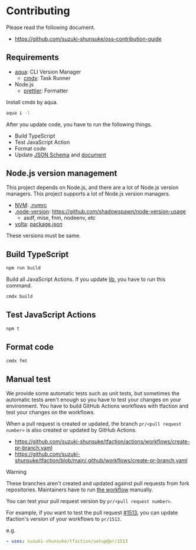 # Contributing

Please read the following document.

- https://github.com/suzuki-shunsuke/oss-contribution-guide

## Requirements

- [aqua](https://aquaproj.github.io/): CLI Version Manager
  - [cmdx](https://github.com/suzuki-shunsuke/cmdx): Task Runner
- Node.js
  - [prettier](https://prettier.io/): Formatter

Install cmdx by aqua.

```sh
aqua i -l
```

After you update code, you have to run the following things.

- Build TypeScript
- Test JavaScript Action
- Format code
- Update [JSON Schema](schema) and [document](https://suzuki-shunsuke.github.io/tfaction/docs/)

## Node.js version management

This project depends on Node.js, and there are a lot of Node.js version managers.
This project supports a lot of Node.js version managers.

- [NVM](https://github.com/nvm-sh/nvm): [.nvmrc](.nvmrc)
- [.node-version](.node-version): https://github.com/shadowspawn/node-version-usage
  - asdf, mise, fnm, nodeenv, etc
- [volta](https://volta.sh/): [package.json](package.json)

These versions must be same.

## Build TypeScript

```sh
npm run build
```

Build all JavaScript Actions.
If you update [lib](lib), you have to run this command.

```sh
cmdx build
```

## Test JavaScript Actions

```sh
npm t
```

## Format code

```sh
cmdx fmt
```

## Manual test

We provide some automatic tests such as unit tests, but sometimes the automatic tests aren't enough so you have to test your changes on your environment.
You have to build GitHub Actions workflows with tfaction and test your changes on the workflows.

When a pull request is created or updated, the branch `pr/<pull request number>` is also created or updated by GitHub Actions.

- https://github.com/suzuki-shunsuke/tfaction/actions/workflows/create-pr-branch.yaml
- https://github.com/suzuki-shunsuke/tfaction/blob/main/.github/workflows/create-pr-branch.yaml

> [!WARNING]
> These branches aren't created and updated against pull requests from fork repositories.
> Maintainers have to run [the workflow](https://github.com/suzuki-shunsuke/tfaction/actions/workflows/create-pr-branch.yaml) manually.

You can test your pull request version by `pr/<pull request number>`.

For example, if you want to test the pull request [#1513](https://github.com/suzuki-shunsuke/tfaction/pull/1513),
you can update tfaction's version of your workflows to `pr/1513`.

e.g.

```yaml
- uses: suzuki-shunsuke/tfaction/setup@pr/1513
```
